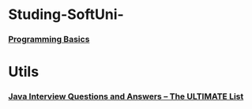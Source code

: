 # Studing-SoftUni-

### [Programming Basics](https://github.com/ivelin1936/Java/tree/master/Programing%20Basic)

# Utils

### [Java Interview Questions and Answers – The ULTIMATE List](https://github.com/ivelin1936/Java/blob/master/JavaUltimateList.md)
